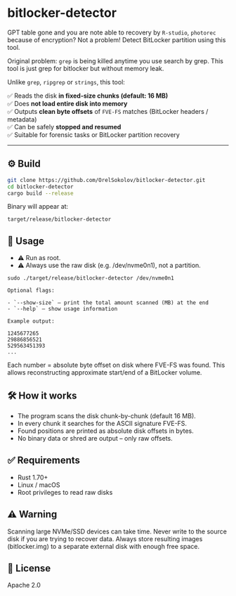 # bitlocker-detector

GPT table gone and you are note able to recovery by `R-studio`, `photorec` because of encryption?
Not a problem! Detect BitLocker partition using this tool.

Original problem: `grep` is being killed anytime you use search by grep. This tool is just grep for bitlocker but without memory leak. 


Unlike `grep`, `ripgrep` or `strings`, this tool:

✅ Reads the disk **in fixed-size chunks (default: 16 MB)**  
✅ Does **not load entire disk into memory**  
✅ Outputs **clean byte offsets** of `FVE-FS` matches (BitLocker headers / metadata)  
✅ Can be safely **stopped and resumed**  
✅ Suitable for forensic tasks or BitLocker partition recovery

---

## ⚙️ Build

```bash
git clone https://github.com/OrelSokolov/bitlocker-detector.git
cd bitlocker-detector
cargo build --release
```

Binary will appear at:

```
target/release/bitlocker-detector
```

## 🚀 Usage

- ⚠️ Run as root.
- ⚠️ Always use the raw disk (e.g. /dev/nvme0n1), not a partition.

```
sudo ./target/release/bitlocker-detector /dev/nvme0n1

Optional flags:

- `--show-size` — print the total amount scanned (MB) at the end
- `--help` — show usage information

Example output:

1245677265
29886856521
529563451393
...

```

Each number = absolute byte offset on disk where FVE-FS was found.
This allows reconstructing approximate start/end of a BitLocker volume.

## 🛠 How it works

- The program scans the disk chunk-by-chunk (default 16 MB).
- In every chunk it searches for the ASCII signature FVE-FS.
- Found positions are printed as absolute disk offsets in bytes.
- No binary data or shred are output – only raw offsets.


## ✅ Requirements

- Rust 1.70+
- Linux / macOS
- Root privileges to read raw disks

## ⚠️ Warning

Scanning large NVMe/SSD devices can take time.
Never write to the source disk if you are trying to recover data.
Always store resulting images (bitlocker.img) to a separate external disk with enough free space.

## 📜 License

Apache 2.0
